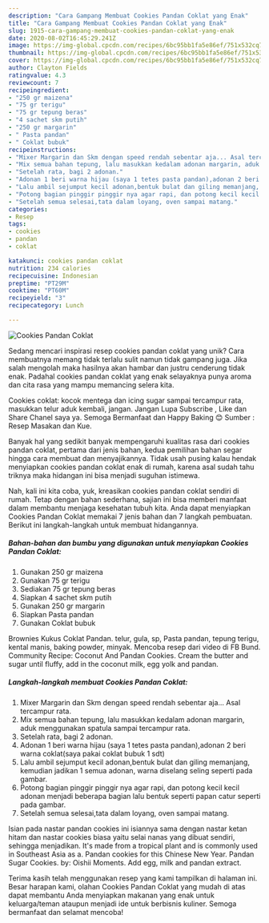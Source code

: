 ```yaml
---
description: "Cara Gampang Membuat Cookies Pandan Coklat yang Enak"
title: "Cara Gampang Membuat Cookies Pandan Coklat yang Enak"
slug: 1915-cara-gampang-membuat-cookies-pandan-coklat-yang-enak
date: 2020-08-02T16:45:29.241Z
image: https://img-global.cpcdn.com/recipes/6bc95bb1fa5e86ef/751x532cq70/cookies-pandan-coklat-foto-resep-utama.jpg
thumbnail: https://img-global.cpcdn.com/recipes/6bc95bb1fa5e86ef/751x532cq70/cookies-pandan-coklat-foto-resep-utama.jpg
cover: https://img-global.cpcdn.com/recipes/6bc95bb1fa5e86ef/751x532cq70/cookies-pandan-coklat-foto-resep-utama.jpg
author: Clayton Fields
ratingvalue: 4.3
reviewcount: 7
recipeingredient:
- "250 gr maizena"
- "75 gr terigu"
- "75 gr tepung beras"
- "4 sachet skm putih"
- "250 gr margarin"
- " Pasta pandan"
- " Coklat bubuk"
recipeinstructions:
- "Mixer Margarin dan Skm dengan speed rendah sebentar aja... Asal tercampur rata."
- "Mix semua bahan tepung, lalu masukkan kedalam adonan margarin, aduk menggunakan spatula sampai tercampur rata."
- "Setelah rata, bagi 2 adonan."
- "Adonan 1 beri warna hijau (saya 1 tetes pasta pandan),adonan 2 beri warna coklat(saya pakai coklat bubuk 1 sdt)"
- "Lalu ambil sejumput kecil adonan,bentuk bulat dan giling memanjang, kemudian jadikan 1 semua adonan, warna diselang seling seperti pada gambar."
- "Potong bagian pinggir pinggir nya agar rapi, dan potong kecil kecil adonan menjadi beberapa bagian lalu bentuk seperti papan catur seperti pada gambar."
- "Setelah semua selesai,tata dalam loyang, oven sampai matang."
categories:
- Resep
tags:
- cookies
- pandan
- coklat

katakunci: cookies pandan coklat 
nutrition: 234 calories
recipecuisine: Indonesian
preptime: "PT29M"
cooktime: "PT60M"
recipeyield: "3"
recipecategory: Lunch

---
```



![Cookies Pandan Coklat](https://img-global.cpcdn.com/recipes/6bc95bb1fa5e86ef/751x532cq70/cookies-pandan-coklat-foto-resep-utama.jpg)

Sedang mencari inspirasi resep cookies pandan coklat yang unik? Cara membuatnya memang tidak terlalu sulit namun tidak gampang juga. Jika salah mengolah maka hasilnya akan hambar dan justru cenderung tidak enak. Padahal cookies pandan coklat yang enak selayaknya punya aroma dan cita rasa yang mampu memancing selera kita.

Cookies coklat: kocok mentega dan icing sugar sampai tercampur rata, masukkan telur aduk kembali, jangan. Jangan Lupa Subscribe , Like dan Share Chanel saya ya. Semoga Bermanfaat dan Happy Baking 😊 Sumber : Resep Masakan dan Kue.

Banyak hal yang sedikit banyak mempengaruhi kualitas rasa dari cookies pandan coklat, pertama dari jenis bahan, kedua pemilihan bahan segar hingga cara membuat dan menyajikannya. Tidak usah pusing kalau hendak menyiapkan cookies pandan coklat enak di rumah, karena asal sudah tahu triknya maka hidangan ini bisa menjadi suguhan istimewa.


Nah, kali ini kita coba, yuk, kreasikan cookies pandan coklat sendiri di rumah. Tetap dengan bahan sederhana, sajian ini bisa memberi manfaat dalam membantu menjaga kesehatan tubuh kita. Anda dapat menyiapkan Cookies Pandan Coklat memakai 7 jenis bahan dan 7 langkah pembuatan. Berikut ini langkah-langkah untuk membuat hidangannya.

<!--inarticleads1-->

##### Bahan-bahan dan bumbu yang digunakan untuk menyiapkan Cookies Pandan Coklat:

1. Gunakan 250 gr maizena
1. Gunakan 75 gr terigu
1. Sediakan 75 gr tepung beras
1. Siapkan 4 sachet skm putih
1. Gunakan 250 gr margarin
1. Siapkan  Pasta pandan
1. Gunakan  Coklat bubuk


Brownies Kukus Coklat Pandan. telur, gula, sp, Pasta pandan, tepung terigu, kental manis, baking powder, minyak. Mencoba resep dari video di FB Bund. Community Recipe: Coconut And Pandan Cookies. Cream the butter and sugar until fluffy, add in the coconut milk, egg yolk and pandan. 

<!--inarticleads2-->

##### Langkah-langkah membuat Cookies Pandan Coklat:

1. Mixer Margarin dan Skm dengan speed rendah sebentar aja... Asal tercampur rata.
1. Mix semua bahan tepung, lalu masukkan kedalam adonan margarin, aduk menggunakan spatula sampai tercampur rata.
1. Setelah rata, bagi 2 adonan.
1. Adonan 1 beri warna hijau (saya 1 tetes pasta pandan),adonan 2 beri warna coklat(saya pakai coklat bubuk 1 sdt)
1. Lalu ambil sejumput kecil adonan,bentuk bulat dan giling memanjang, kemudian jadikan 1 semua adonan, warna diselang seling seperti pada gambar.
1. Potong bagian pinggir pinggir nya agar rapi, dan potong kecil kecil adonan menjadi beberapa bagian lalu bentuk seperti papan catur seperti pada gambar.
1. Setelah semua selesai,tata dalam loyang, oven sampai matang.


Isian pada nastar pandan cookies ini isiannya sama dengan nastar ketan hitam dan nastar cookies biasa yaitu selai nanas yang dibuat sendiri, sehingga menjadikan. It&#39;s made from a tropical plant and is commonly used in Southeast Asia as a. Pandan cookies for this Chinese New Year. Pandan Sugar Cookies. by: Oishii Moments. Add egg, milk and pandan extract. 

Terima kasih telah menggunakan resep yang kami tampilkan di halaman ini. Besar harapan kami, olahan Cookies Pandan Coklat yang mudah di atas dapat membantu Anda menyiapkan makanan yang enak untuk keluarga/teman ataupun menjadi ide untuk berbisnis kuliner. Semoga bermanfaat dan selamat mencoba!

